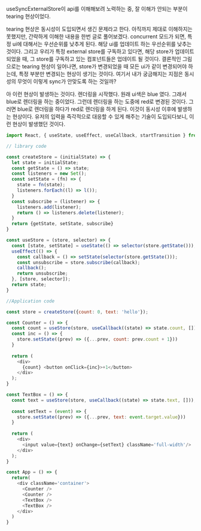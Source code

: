 
useSyncExternalStore이 api를 이해해보려 노력하는 중, 잘 이해가 안되는 부분이 
tearing 현상이었다. 

tearing 현상은 동시성이 도입되면서 생긴 문제라고 한다. 아직까지 제대로 이해하지는 못했지만, 간략하게 이해한 내용을 한번 글로 풀어보겠다. concurrent 모드가 되면, 특정 ui에 대해서는 우선순위를 낮추게 된다. 해당 ui를 업데이트 하는 우선순위를 낮추는 것이다. 그리고 우리가 특정 external store를 구독하고 있다면, 해당 store가 업데이트 되었을 때, 그 store를 구독하고 있는 컴포넌트들은 업데이트 될 것이다. 
결론적인 그림으로는 tearing 현상이 일어나면, store가 변경되었을 때 모든 ui가 같이 변경되어야 하는데, 특정 부분만 변경되는 현상이 생기는 것이다. 여기서 내가 궁금해지는 지점은 동시성의 무엇이 이렇게 sync가 안맞도록 하는 것일까?   

아 이런 현상이 발생하는 것이다. 렌더링을 시작했다. 원래 ui색은 blue 였다. 그래서 blue로 렌더링을 하는 중이었다. 그런데 렌더링을 하는 도중에 red로 변경된 것이다. 그러면 blue로 렌더링을 하다가 red로 렌더링을 하게 된다. 이것이 동시성 이후에 발생하는 현상이다. 유저의 입력을 즉각적으로 대응할 수 있게 해주는 기술이 도입되다보니, 이런 현상이 발생했던 것이다. 


```javascript
import React, { useState, useEffect, useCallback, startTransition } from "react";

// library code

const createStore = (initialState) => {
  let state = initialState;
  const getState = () => state;
  const listeners = new Set();
  const setState = (fn) => {
    state = fn(state);
    listeners.forEach((l) => l());
  }
  const subscribe = (listener) => {
    listeners.add(listener);
    return () => listeners.delete(listener);
  }
  return {getState, setState, subscribe}
}

const useStore = (store, selector) => {
  const [state, setState] = useState(() => selector(store.getState()));
  useEffect(() => {
    const callback = () => setState(selector(store.getState()));
    const unsubscribe = store.subscribe(callback);
    callback();
    return unsubscribe;
  }, [store, selector]);
  return state;
}

//Application code

const store = createStore({count: 0, text: 'hello'});

const Counter = () => {
  const count = useStore(store, useCallback((state) => state.count, []));
  const inc = () => {
    store.setState((prev) => ({...prev, count: prev.count + 1}))
  }
  
  return (
    <div>
      {count} <button onClick={inc}>+1</button>
    </div>
  );
}

const TextBox = () => {
  const text = useStore(store, useCallback((state) => state.text, []));
  
  const setText = (event) => {
    store.setState((prev) => ({...prev, text: event.target.value}))
  }
  
  return (
    <div>
      <input value={text} onChange={setText} className='full-width'/>
    </div>
  );
}

const App = () => {
  return(
    <div className='container'>
      <Counter />
      <Counter />
      <TextBox />
      <TextBox />
    </div>
  )
}
```
